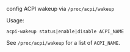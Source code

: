 config ACPI wakeup via `/proc/acpi/wakeup`

Usage:

```
acpi-wakeup status|enable|disable ACPI_NAME
```

See `/proc/acpi/wakeup` for a list of `ACPI_NAME`.
